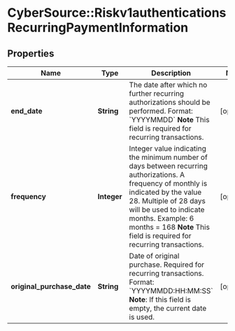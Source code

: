 # CyberSource::Riskv1authenticationsRecurringPaymentInformation

## Properties
Name | Type | Description | Notes
------------ | ------------- | ------------- | -------------
**end_date** | **String** | The date after which no further recurring authorizations should be performed. Format: &#x60;YYYYMMDD&#x60; **Note** This field is required for recurring transactions.  | [optional] 
**frequency** | **Integer** | Integer value indicating the minimum number of days between recurring authorizations. A frequency of monthly is indicated by the value 28. Multiple of 28 days will be used to indicate months. Example: 6 months &#x3D; 168 **Note** This field is required for recurring transactions.  | [optional] 
**original_purchase_date** | **String** | Date of original purchase. Required for recurring transactions. Format: &#x60;YYYYMMDD:HH:MM:SS&#x60; **Note**: If this field is empty, the current date is used.  | [optional] 


